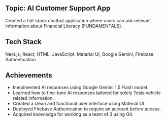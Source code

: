 ## Topic: AI Customer Support App

Created a full-stack chatbot application where users can ask relevant information about Financial Literacy (FUNDAMENTALS).

## Tech Stack

Next.js, React, HTML, JavaScript, Material UI, Google Gemini, Firebase Authentication

## Achievements

- Imeplmented AI responses using Google Gemini 1.5 Flash model.
- Learned how to fine-tune AI responses tailored for solely Tesla vehicle related information.
- Created a clean and functional user interface using Material UI
- Deployed Firebase Authentcation to require an account before access.
- Acquired knowledge for working as a team of 3 using Git.
